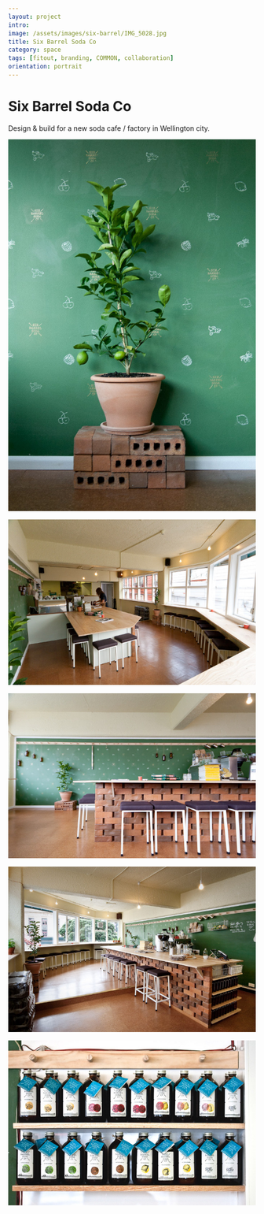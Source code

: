 ```yaml
---
layout: project
intro: 
image: /assets/images/six-barrel/IMG_5028.jpg
title: Six Barrel Soda Co
category: space
tags: [fitout, branding, COMMON, collaboration]
orientation: portrait
---
```


# Six Barrel Soda Co

Design & build for a new soda cafe / factory in Wellington city.

![](/assets/images/six-barrel/IMG_4979.jpg)

![](/assets/images/six-barrel/IMG_5023.jpg)

![](/assets/images/six-barrel/IMG_5028.jpg)

![](/assets/images/six-barrel/IMG_5051.jpg)

![](/assets/images/six-barrel/IMG_5094.jpg)
